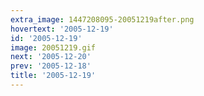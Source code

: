 ```yaml
---
extra_image: 1447208095-20051219after.png
hovertext: '2005-12-19'
id: '2005-12-19'
image: 20051219.gif
next: '2005-12-20'
prev: '2005-12-18'
title: '2005-12-19'
---
```

